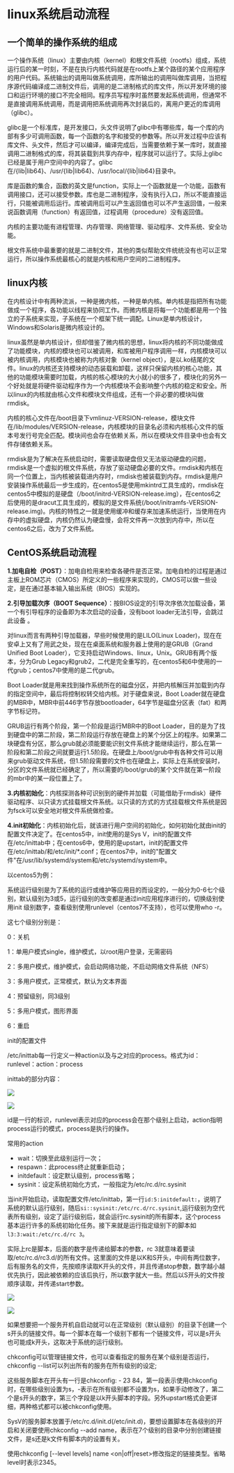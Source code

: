 # linux系统启动流程

## 一个简单的操作系统的组成

一个操作系统（linux）主要由内核（kernel）和根文件系统（rootfs）组成，系统运行后的某一时刻，不是在执行内核代码就是在rootfs上某个路径的某个应用程序的用户代码。系统输出的调用叫做系统调用，库所输出的调用叫做库调用，当把程序源代码编译成二进制文件后，调用的是二进制格式的库文件，所以开发环境的接口和运行环境的接口不完全相同。程序员写程序时虽然要发起系统调用，但通常不是直接调用系统调用，而是调用把系统调用再次封装后的，离用户更近的库调用（glibc）。

glibc是一个标准库，是开发接口，头文件说明了glibc中有哪些库，每一个库的内部有多少可调用函数，每一个函数的名字和接受的参数等。所以开发过程中应该有库文件、头文件，然后才可以编译，编译完成后，当需要依赖于某一库时，就直接调用二进制格式的库，将其装载到共享内存中，程序就可以运行了。实际上glibc已经是属于用户空间中的内容了。glibc在/{lib|lib64}、/usr/{lib|lib64}、/usr/local/{lib|lib64}目录中。

库是函数的集合，函数的英文是function，实际上一个函数就是一个功能，函数有调用接口，还可以接受参数。库也是二进制程序，没有执行入口，所以不能直接运行，只能被调用后运行。库被调用后可以产生返回值也可以不产生返回值，一般来说函数调用（function）有返回值，过程调用（procedure）没有返回值。

内核的主要功能有进程管理、内存管理、网络管理、驱动程序、文件系统、安全功能。

根文件系统中最重要的就是二进制文件，其他的类似帮助文件统统没有也可以正常运行，所以操作系统最核心的就是内核和用户空间的二进制程序。

## linux内核

在内核设计中有两种流派，一种是微内核，一种是单内核。单内核是指把所有功能做成一个程序，各功能以线程来协同工作。而微内核是将每一个功能都是用一个独立的子系统来实现，子系统在一个框架下统一调配。Linux是单内核设计，Windows和Solaris是微内核设计的。

linux虽然是单内核设计，但却借鉴了微内核的思想，linux将内核的不同功能做成了功能模块，内核的模块也可以被调用，和库被用户程序调用一样，内核模块可以被内核调用，内核模块也被称为内核对象（kernel object），是以.ko结尾的文件。linux的内核还支持模块的动态装载和卸载，这样只保留内核的核心功能，其他的功能模块需要时加载，内核的核心模块的大小就小的很多了，模块化的另外一个好处就是将硬件驱动程序作为一个内核模块不会影响整个内核的稳定和安全。所以linux的内核就由核心文件和模块文件组成，还有一个非必要的模块叫做rmdisk。

内核的核心文件在/boot目录下vmlinuz-VERSION-release，模块文件在/lib/modules/VERSION-release，内核模块的目录名必须和内核核心文件的版本号发行号完全匹配。模块间也会存在依赖关系，所以在模块文件目录中也会有文件存储依赖关系。

rmdisk是为了解决在系统启动时，需要读取硬盘但又无法驱动硬盘的问题，rmdisk是一个虚拟的根文件系统，存放了驱动硬盘必要的文件。rmdisk和内核在同一个位置上，当内核被装载进内存时，rmdisk也被装载到内存。rmdisk是用户安装操作系统最后一步生成的，在centos5是使用mkintrd工具生成的，rmdisk在centos5中模拟的是硬盘（/boot/initrd-VERSION-release.img），在centos6之后使用的是dracut工具生成的，模拟的是文件系统(/boot/initramfs-VERSION-release.img)。内核的特性之一就是使用缓冲和缓存来加速系统运行，当使用在内存中的虚拟硬盘，内核仍然认为硬盘慢，会将文件再一次放到内存中，所以在centos6之后，改为了文件系统。

## CentOS系统启动流程

**1.加电自检（POST）**：加电自检用来检查各硬件是否正常。加电自检的过程是通过主板上ROM芯片（CMOS）所定义的一些程序来实现的，CMOS可以做一些设定，是在通过基本输入输出系统（BIOS）实现的。

**2.引导加载次序（BOOT Sequence）**：按BIOS设定的引导次序依次加载设备，第一个有引导程序的设备即为本次启动的设备，没有boot loader无法引导，会跳过此设备 。

对linux而言有两种引导加载器，早些时候使用的是LILO(Linux Loader)，现在在安卓上又有了用武之处，现在在桌面系统和服务器上使用的是GRUB（Grand Unified Boot Loader），它支持启动Windows、linux，Unix。GRUB有两个版本，分为Grub Legacy和grub2，二代是完全重写的，在centos5和6中使用的一代grub；centos7中使用的是二代grub。

Boot Loader就是用来找到操作系统所在的磁盘分区，并把内核解压并加载到内存的指定空间中，最后将控制权转交给内核。对于硬盘来说，Boot Loader就在硬盘的MBR中，MBR中前446字节存放bootloader，64字节是磁盘分区表（fat）和两字节标记符。

GRUB运行有两个阶段，第一个阶段是运行MBR中的Boot Loader，目的是为了找到硬盘中的第二阶段，第二阶段运行存放在硬盘上的某个分区上的程序。如果第二块硬盘有分区，那么grub就必须能要能识别文件系统才能继续运行，那么在第一阶段和第二阶段之间就要运行1.5阶段。在硬盘上/boot/grub中有各种文件可以用来grub驱动文件系统，但1.5阶段需要的文件也在硬盘上，实际上在系统安装时，分区的文件系统就已经确定了，所以需要的/boot/grub的某个文件就在第一阶段的mbr中的某一段位置上了。

**3.内核初始化**：内核探测各种可识别到的硬件并加载（可能借助于rmdisk）硬件驱动程序、以只读方式挂载根文件系统。以只读的方式的方式挂载根文件系统是因为fsck可以安全地对根文件系统做检查。

**4.init初始化**：内核初始化后，就该进行用户空间的初始化，如何初始化就由init的配置文件决定了。在centos5中，init使用的是Sys V，init的配置文件在/etc/inittab中；在centos6中，使用的是upstart，init的配置文件在/etc/inittab/和/etc/init/*.conf；在centos7中，init的"配置文件"在/usr/lib/systemd/system和/etc/systemd/system中。

以centos5为例：

系统运行级别是为了系统的运行或维护等应用目的而设定的，一般分为0-6七个级别，默认级别为3或5，运行级别的改变都是通过init应用程序进行的，切换级别使用init 级别数字，查看级别使用runlevel（centos7不支持），也可以使用who -r。

这七个级别分别是：

0：关机	

1：单用户模式single，维护模式，以root用户登录，无需密码

2：多用户模式，维护模式，会启动网络功能，不启动网络文件系统（NFS）

3：多用户模式，正常模式，默认为文本界面

4：预留级别，同3级别

5：多用户模式，图形界面

6：重启

init的配置文件

/etc/inittab每一行定义一种action以及与之对应的process。格式为id：runlevel：action：process

inittab的部分内容：

![](http://om8bgr2y6.bkt.clouddn.com/initdefault.png)

![](http://om8bgr2y6.bkt.clouddn.com/inittab-getttys.png)

id是一行的标识，runlevel表示对应的process会在那个级别上启动，action指明process运行的模式，process是执行的操作。

常用的action

- wait：切换至此级别运行一次；
- respawn：此process终止就重新启动；
- initdefault：设定默认级别，process省略；
- sysinit：设定系统初始化方式，一般指定为/etc/rc.d/rc.sysinit

当init开始启动，读取配置文件/etc/inittab，第一行`id:5:initdefault:`，说明了系统的默认运行级别，随后`si::sysinit:/etc/rc.d/rc.sysinit`,运行级别为空代表所有级别，设定了运行级别后，就会运行rc.sysinit的所有脚本，这个process基本运行许多的系统初始化任务。接下来就是运行指定级别下的脚本如`l3:3:wait:/etc/rc.d/rc 3`。

实际上rc是脚本，后面的数字是传递给脚本的参数，rc 3就意味着要读取/etc/rc.d/rc3.d/的所有文件。这里面的文件是以K和S开头，中间有两位数字，后有服务名的文件，先按顺序读取K开头的文件，并且传递stop参数，数字越小越优先执行，因此被依赖的应该后执行，所以数字就大一些。然后以S开头的文件按顺序读取，并传递start参数。

![](http://om8bgr2y6.bkt.clouddn.com/rc.d.png)

![](http://om8bgr2y6.bkt.clouddn.com/rc0.d.png)

如果想要把一个服务开机自启动就可以在正常级别（默认级别）的目录下创建一个s开头的链接文件。每一个脚本在每一个级别下都有一个链接文件，可以是s开头也可能成k开头，这取决于系统的运行级别。

chkconfig可以管理链接文件，也可以查看指定的服务在某个级别是否运行，chkconfig --list可以列出所有的服务在所有级别的设定;

这些服务脚本在开头有一行是chkconfig: - 23 84，第一段表示使用chkconfig时，在哪些级别设置为s，-表示在所有级别都不设置为s，如果手动修改了，第二个是s开头的数字，第三个字段是以k开头脚本的字段。另外upstart格式会更详细，两种格式都可以被chkconfig使用。

SysV的服务脚本放置于/etc/rc.d/init.d(/etc/init.d)，要想设置脚本在各级别的开启和关闭要使用chkconfig --add name，表示在7个级别的目录中分别创建链接文件，是s还是k文件有脚本内的设置有关。

使用chkconfig [--level levels] name \<on|off|reset>修改指定的链接类型。省略level时表示2345。

